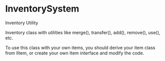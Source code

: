 # InventorySystem
Inventory Utility

Inventory class with utilities like merge(), transfer(), add(), remove(), use(), etc.

To use this class with your own items, you should derive your item class from IItem, or create your own Item interface and modify the code.

